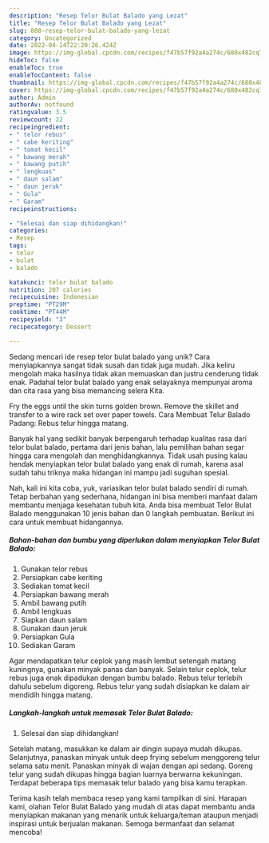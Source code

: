 ```yaml
---
description: "Resep Telor Bulat Balado yang Lezat"
title: "Resep Telor Bulat Balado yang Lezat"
slug: 888-resep-telor-bulat-balado-yang-lezat
category: Uncategorized
date: 2022-04-14T22:20:26.424Z
image: https://img-global.cpcdn.com/recipes/f47b57f92a4a274c/680x482cq70/telor-bulat-balado-foto-resep-utama.jpg
hideToc: false
enableToc: true
enableTocContent: false
thumbnail: https://img-global.cpcdn.com/recipes/f47b57f92a4a274c/680x482cq70/telor-bulat-balado-foto-resep-utama.jpg
cover: https://img-global.cpcdn.com/recipes/f47b57f92a4a274c/680x482cq70/telor-bulat-balado-foto-resep-utama.jpg
author: Admin
authorAv: notfound
ratingvalue: 3.5
reviewcount: 22
recipeingredient:
- " telor rebus"
- " cabe keriting"
- " tomat kecil"
- " bawang merah"
- " bawang putih"
- " lengkuas"
- " daun salam"
- " daun jeruk"
- " Gula"
- " Garam"
recipeinstructions:

- "Selesai dan siap dihidangkan!"
categories:
- Resep
tags:
- telor
- bulat
- balado

katakunci: telor bulat balado 
nutrition: 207 calories
recipecuisine: Indonesian
preptime: "PT29M"
cooktime: "PT44M"
recipeyield: "3"
recipecategory: Dessert

---
```





Sedang mencari ide resep telor bulat balado yang unik? Cara menyiapkannya sangat tidak susah dan tidak juga mudah. Jika keliru mengolah maka hasilnya tidak akan memuaskan dan justru cenderung tidak enak. Padahal telor bulat balado yang enak selayaknya mempunyai aroma dan cita rasa yang bisa memancing selera Kita.





Fry the eggs until the skin turns golden brown. Remove the skillet and transfer to a wire rack set over paper towels. Cara Membuat Telur Balado Padang: Rebus telur hingga matang.

Banyak hal yang sedikit banyak berpengaruh terhadap kualitas rasa dari telor bulat balado, pertama dari jenis bahan, lalu pemilihan bahan segar hingga cara mengolah dan menghidangkannya. Tidak usah pusing kalau hendak menyiapkan telor bulat balado yang enak di rumah, karena asal sudah tahu triknya maka hidangan ini mampu jadi suguhan spesial.






Nah, kali ini kita coba, yuk, variasikan telor bulat balado sendiri di rumah. Tetap berbahan yang sederhana, hidangan ini bisa memberi manfaat dalam membantu menjaga kesehatan tubuh kita. Anda bisa membuat Telor Bulat Balado menggunakan 10 jenis bahan dan 0 langkah pembuatan. Berikut ini cara untuk membuat hidangannya.

<!--inarticleads1-->

##### Bahan-bahan dan bumbu yang diperlukan dalam menyiapkan Telor Bulat Balado:

1. Gunakan  telor rebus
1. Persiapkan  cabe keriting
1. Sediakan  tomat kecil
1. Persiapkan  bawang merah
1. Ambil  bawang putih
1. Ambil  lengkuas
1. Siapkan  daun salam
1. Gunakan  daun jeruk
1. Persiapkan  Gula
1. Sediakan  Garam


Agar mendapatkan telur ceplok yang masih lembut setengah matang kuningnya, gunakan minyak panas dan banyak. Selain telur ceplok, telur rebus juga enak dipadukan dengan bumbu balado. Rebus telur terlebih dahulu sebelum digoreng. Rebus telur yang sudah disiapkan ke dalam air mendidih hingga matang. 

<!--inarticleads2-->

##### Langkah-langkah untuk memasak Telor Bulat Balado:


1. Selesai dan siap dihidangkan!

Setelah matang, masukkan ke dalam air dingin supaya mudah dikupas. Selanjutnya, panaskan minyak untuk deep frying sebelum menggoreng telur selama satu menit. Panaskan minyak di wajan dengan api sedang. Goreng telur yang sudah dikupas hingga bagian luarnya berwarna kekuningan. Terdapat beberapa tips memasak telur balado yang bisa kamu terapkan. 

Terima kasih telah membaca resep yang kami tampilkan di sini. Harapan kami, olahan Telor Bulat Balado yang mudah di atas dapat membantu anda menyiapkan makanan yang menarik untuk keluarga/teman ataupun menjadi inspirasi untuk berjualan makanan. Semoga bermanfaat dan selamat mencoba!
